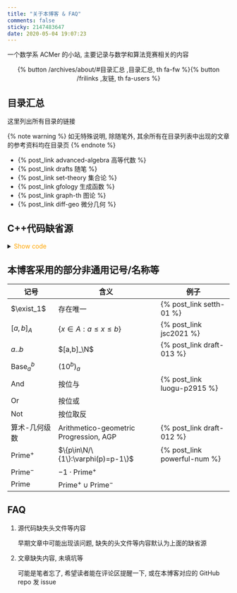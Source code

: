 ```yaml
---
title: "关于本博客 & FAQ"
comments: false
sticky: 2147483647
date: 2020-05-04 19:07:23
---
```


一个数学系 ACMer 的小站, 主要记录与数学和算法竞赛相关的内容

<div style="text-align: center;"><div>{% button /archives/about/#目录汇总 ,目录汇总, th fa-fw %}{% button /frilinks ,友链, th fa-users %}</div></div>

<!-- more -->

## 目录汇总

这里列出所有目录的链接

{% note warning %}
如无特殊说明, 除随笔外, 其余所有在目录列表中出现的文章的参考资料均在目录页
{% endnote %}

- {% post_link advanced-algebra 高等代数 %}
- {% post_link drafts 随笔 %}
- {% post_link set-theory 集合论 %}
- {% post_link gfology 生成函数 %}
- {% post_link graph-th 图论 %}
- {% post_link diff-geo 微分几何 %}

## C++代码缺省源

<details>
<summary><font color='orange'>Show code</font></summary>

{% include_code lang:cpp about/init.cpp %}

</details>

## 本博客采用的部分非通用记号/名称等

| 记号                      | 含义                                   | 例子                         |
| ------------------------- | -------------------------------------- | ---------------------------- |
| $\exist_1$                | 存在唯一                               | {% post_link setth-01 %}     |
| $[a,b]_A$                 | $\{x\in A:a\leqslant x\leqslant b\}$   | {% post_link jsc2021 %}      |
| $a..b$                    | $[a,b]_\N$                             | {% post_link draft-013 %}    |
| $\operatorname{Base}_a^b$ | $(10^b)_a$                             |                              |
| $\operatorname{And}$      | 按位与                                 | {% post_link luogu-p2915 %}  |
| $\operatorname{Or}$       | 按位或                                 |                              |
| $\operatorname{Not}$      | 按位取反                               |                              |
| 算术-几何级数             | Arithmetico-geometric Progression, AGP | {% post_link draft-012 %}    |
| $\text{Prime}^+$          | $\{p\in\N/\{1\}:\varphi(p)=p-1\}$      | {% post_link powerful-num %} |
| $\text{Prime}^-$          | $-1\cdot\text{Prime}^+$                |                              |
| $\text{Prime}$            | $\text{Prime}^+\cup\text{Prime}^-$     |                              |

## FAQ

1. 源代码缺失头文件等内容

   早期文章中可能出现该问题, 缺失的头文件等内容默认为上面的缺省源

1. 文章缺失内容, 未填坑等

   可能是笔者忘了, 希望读者能在评论区提醒一下, 或在本博客对应的 GitHub repo 发 issue
